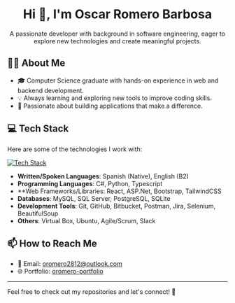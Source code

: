 <h1 align="center">Hi 👋, I'm Oscar Romero Barbosa</h1>

<p align="center">
  A passionate developer with background in software engineering, eager to explore new technologies and create meaningful projects.
</p>

## 👨‍💻 About Me
- 🎓 Computer Science graduate with hands-on experience in web and backend development.
- 💡 Always learning and exploring new tools to improve coding skills.
- 🚀 Passionate about building applications that make a difference.

## 💻 Tech Stack

Here are some of the technologies I work with:

[![Tech Stack](https://skillicons.dev/icons?i=ts,cs,py,react,nextjs,tailwind,bootstrap,dotnet,mysql,postgres,sqlite,mssql,git)](https://skillicons.dev)

- **Written/Spoken Languages**: Spanish (Native), English (B2)
- **Programming Languages**: C#, Python, Typescript
- **Web Frameworks/Libraries: React, ASP.Net, Bootstrap, TailwindCSS
- **Databases**: MySQL, SQL Server, PostgreSQL, SQLite
- **Development Tools**: Git, GitHub, Bitbucket, Postman, Jira, Selenium, BeautifulSoup
- **Others**: Virtual Box, Ubuntu, Agile/Scrum, Slack

## 📫 How to Reach Me

- 📧 Email: [oromero2812@outlook.com](mailto:oromero2812@outlook.com)
- 🌐 Portfolio: [oromero-portfolio](https://oromero-portfolio.netlify.app/)

---

Feel free to check out my repositories and let's connect! 💬

